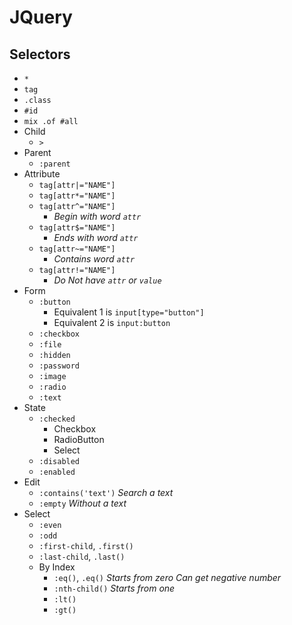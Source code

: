 # JQuery
## Selectors
- `*`
- `tag`
- `.class`
- `#id`
- `mix .of #all`
- Child
    - `>`
- Parent
    - `:parent`
- Attribute
    - `tag[attr|="NAME"]`
    - `tag[attr*="NAME"]`
    - `tag[attr^="NAME"]`
        - _Begin with word `attr`_
    - `tag[attr$="NAME"]`
        - _Ends with word `attr`_
    - `tag[attr~="NAME"]`
        - _Contains word `attr`_
    - `tag[attr!="NAME"]`
        - _Do Not have `attr` or `value`_
- Form
    - `:button`
        - Equivalent 1 is `input[type="button"]`
        - Equivalent 2 is `input:button`
    - `:checkbox`
    - `:file`
    - `:hidden`
    - `:password`
    - `:image`
    - `:radio`
    - `:text`
- State
    - `:checked`
        - Checkbox
        - RadioButton
        - Select
    - `:disabled`
    - `:enabled`
- Edit
    - `:contains('text')`
        _Search a text_
    - `:empty`
        _Without a text_
- Select
    - `:even`
    - `:odd`
    - `:first-child`, `.first()`
    - `:last-child`, `.last()`
    - By Index
        - `:eq()`, `.eq()`
            _Starts from zero_
            _Can get negative number_
        - `:nth-child()`
            _Starts from one_
        - `:lt()`
        - `:gt()`
    
